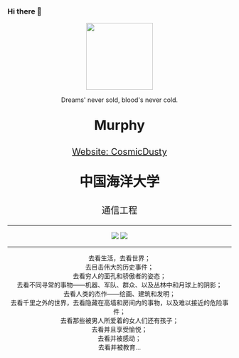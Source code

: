 ### Hi there 👋

<div align=center>
    <img src="https://murhyimgur.oss-cn-beijing.aliyuncs.com/website/aboutavatar.png" width="150px"/>
    </br>
	<p>Dreams' never sold, blood's never cold.</p>
    <p style="font-size:30px"><b>Murphy</b></p>
    <p style="font-size:20px"><a href="https://cosmicdusty.cc/">Website: CosmicDusty</a></p>
	<p></p>
</div>
<div align=center>
    <p style="font-size:30px"><b>中国海洋大学</b></p>
    <p style="font-size:20px">通信工程</p>
</div>

---

<div align = center>
<img src = "https://github-readme-stats.vercel.app/api?username=murphyhoucn&theme=dark">
<img src = "https://github-readme-stats.vercel.app/api/top-langs?username=murphyhoucn&show_icons=true&count_private=true&theme=gotham">
</div>


---

<div align=center>
    去看生活，去看世界；</br>
    去目击伟大的历史事件；</br>
    去看穷人的面孔和骄傲者的姿态；</br>
    去看不同寻常的事物——机器、军队、群众、以及丛林中和月球上的阴影；</br>
    去看人类的杰作——绘画、建筑和发明；</br>
    去看千里之外的世界，去看隐藏在高墙和房间内的事物，以及难以接近的危险事件；</br>
    去看那些被男人所爱着的女人们还有孩子；</br>
    去看并且享受愉悦；</br>
    去看并被感动；</br>
    去看并被教育…</br>
    <p>
</div>
